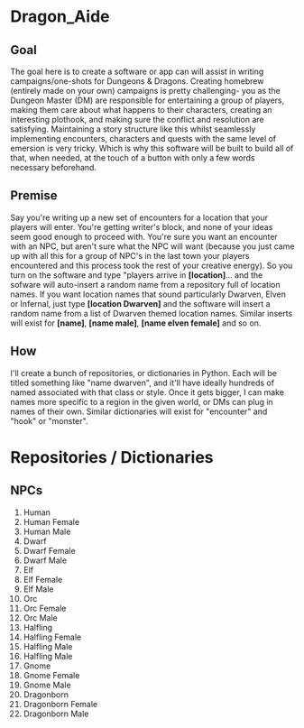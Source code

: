 # Dragon_Aide
## Goal
The goal here is to create a software or app can will assist in writing campaigns/one-shots for Dungeons & Dragons. Creating homebrew (entirely made on your own) campaigns is pretty challenging- you as the Dungeon Master (DM) are responsible for entertaining a group of players, making them care about what happens to their characters, creating an interesting plothook, and making sure the conflict and resolution are satisfying. Maintaining a story structure like this whilst seamlessly implementing encounters, characters and quests with the same level of emersion is very tricky. Which is why this software will be built to build all of that, when needed, at the touch of a button with only a few words necessary beforehand. 

## Premise 
Say you're writing up a new set of encounters for a location that your players will enter. You're getting writer's block, and none of your ideas seem good enough to proceed with. You're sure you want an encounter with an NPC, but aren't sure what the NPC will want (because you just came up with all this for a group of NPC's in the last town your players encountered and this process took the rest of your creative energy). So you turn on the software and type "players arrive in **[location]**... and the sofware will auto-insert a random name from a repository full of location names. If you want location names that sound particularly Dwarven, Elven or Infernal, just type **[location Dwarven]** and the software will insert a random name from a list of Dwarven themed location names. Similar inserts will exist for **[name]**, **[name male]**, **[name elven female]** and so on. 

## How
I'll create a bunch of repositories, or dictionaries in Python. Each will be titled something like "name dwarven", and it'll have ideally hundreds of named associated with that class or style. Once it gets bigger, I can make names more specific to a region in the given world, or DMs can plug in names of their own. Similar dictionaries will exist for "encounter" and "hook" or "monster". 

# Repositories / Dictionaries
## NPCs

1. Human 
2. Human Female
3. Human Male
4. Dwarf
5. Dwarf Female
6. Dwarf Male
7. Elf 
8. Elf Female
9. Elf Male
10. Orc
11. Orc Female
12. Orc Male
13. Halfling
14. Halfling Female
15. Halfling Male
16. Halfling Male
17. Gnome
18. Gnome Female
19. Gnome Male
20. Dragonborn
21. Dragonborn Female
22. Dragonborn Male
